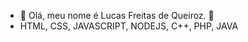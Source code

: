 - 👋 Olá, meu nome é Lucas Freitas de Queiroz. 👋
-  HTML, CSS, JAVASCRIPT, NODEJS, C++, PHP, JAVA

<!---
LucasQueiroz667/LucasQueiroz667 is a ✨ special ✨ repository because its `README.md` (this file) appears on your GitHub profile.
You can click the Preview link to take a look at your changes.
--->
